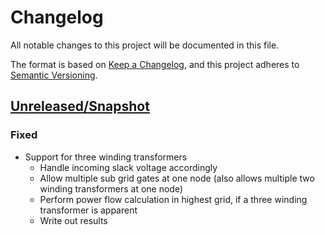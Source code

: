# Changelog
All notable changes to this project will be documented in this file.

The format is based on [Keep a Changelog](https://keepachangelog.com/en/1.0.0/),
and this project adheres to [Semantic Versioning](https://semver.org/spec/v2.0.0.html).

## [Unreleased/Snapshot]

### Fixed
-   Support for three winding transformers
    -   Handle incoming slack voltage accordingly
    -   Allow multiple sub grid gates at one node (also allows multiple two winding transformers at one node)
    -   Perform power flow calculation in highest grid, if a three winding transformer is apparent
    -   Write out results

[Unreleased/Snapshot]: https://github.com/ie3-institute/simona/compare/a14a093239f58fca9b2b974712686b33e5e5f939...HEAD
